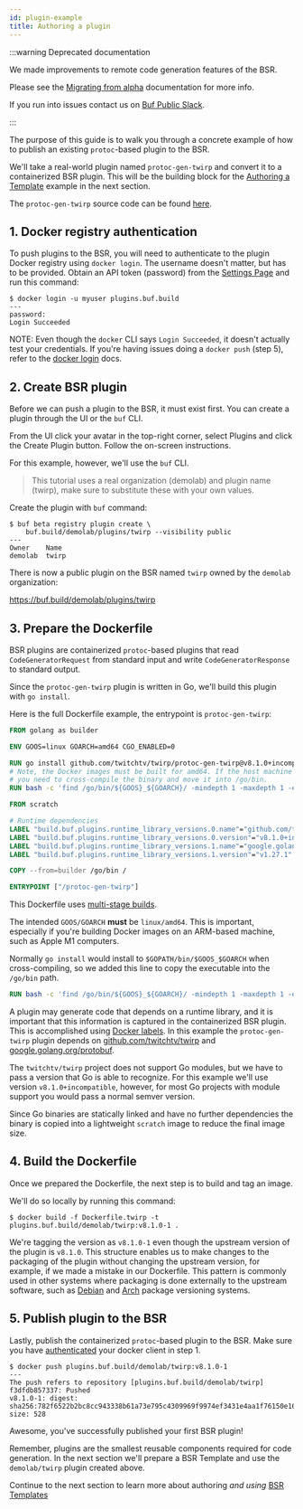```yaml
---
id: plugin-example
title: Authoring a plugin
---
```


:::warning Deprecated documentation

We made improvements to remote code generation features of the BSR.

Please see the [Migrating from alpha][migrating-from-alpha] documentation for
more info.

If you run into issues contact us on [Buf Public Slack][buf-slack-link].

:::

The purpose of this guide is to walk you through a concrete example of how to
publish an existing `protoc`-based plugin to the BSR.

We'll take a real-world plugin named `protoc-gen-twirp` and convert it to a
containerized BSR plugin. This will be the building block for the
[Authoring a Template](template-example.md) example in the next section.

The `protoc-gen-twirp` source code can be found
[here](https://github.com/twitchtv/twirp/tree/main/protoc-gen-twirp).

## 1. Docker registry authentication

To push plugins to the BSR, you will need to authenticate to the plugin Docker
registry using `docker login`. The username doesn't matter, but has to be
provided. Obtain an API token (password) from the
[Settings Page](https://buf.build/settings/user) and run this command:

```terminal
$ docker login -u myuser plugins.buf.build
---
password:
Login Succeeded
```

NOTE: Even though the `docker` CLI says `Login Succeeded`, it doesn't actually
test your credentials. If you're having issues doing a `docker push` (step 5),
refer to the
[docker login](https://docs.docker.com/engine/reference/commandline/login/)
docs.

## 2. Create BSR plugin

Before we can push a plugin to the BSR, it must exist first. You can create a
plugin through the UI or the `buf` CLI.

From the UI click your avatar in the top-right corner, select Plugins and click
the Create Plugin button. Follow the on-screen instructions.

For this example, however, we'll use the `buf` CLI.

> This tutorial uses a real organization (demolab) and plugin name (twirp), make
> sure to substitute these with your own values.

Create the plugin with `buf` command:

```terminal
$ buf beta registry plugin create \
    buf.build/demolab/plugins/twirp --visibility public
---
Owner    Name
demolab  twirp
```

There is now a public plugin on the BSR named `twirp` owned by the `demolab`
organization:

https://buf.build/demolab/plugins/twirp

## 3. Prepare the Dockerfile

BSR plugins are containerized `protoc`-based plugins that read
`CodeGeneratorRequest` from standard input and write `CodeGeneratorResponse` to
standard output.

Since the `protoc-gen-twirp` plugin is written in Go, we'll build this plugin
with `go install`.

Here is the full Dockerfile example, the entrypoint is `protoc-gen-twirp`:

```Dockerfile title="Dockerfile.twirp"
FROM golang as builder

ENV GOOS=linux GOARCH=amd64 CGO_ENABLED=0

RUN go install github.com/twitchtv/twirp/protoc-gen-twirp@v8.1.0+incompatible
# Note, the Docker images must be built for amd64. If the host machine architecture is not amd64
# you need to cross-compile the binary and move it into /go/bin.
RUN bash -c 'find /go/bin/${GOOS}_${GOARCH}/ -mindepth 1 -maxdepth 1 -exec mv {} /go/bin \;'

FROM scratch

# Runtime dependencies
LABEL "build.buf.plugins.runtime_library_versions.0.name"="github.com/twitchtv/twirp"
LABEL "build.buf.plugins.runtime_library_versions.0.version"="v8.1.0+incompatible"
LABEL "build.buf.plugins.runtime_library_versions.1.name"="google.golang.org/protobuf"
LABEL "build.buf.plugins.runtime_library_versions.1.version"="v1.27.1"

COPY --from=builder /go/bin /

ENTRYPOINT ["/protoc-gen-twirp"]
```

This Dockerfile uses
[multi-stage builds](https://docs.docker.com/develop/develop-images/multistage-build/).

The intended `GOOS/GOARCH` **must** be `linux/amd64`. This is important,
especially if you're building Docker images on an ARM-based machine, such as
Apple M1 computers.

Normally `go install` would install to `$GOPATH/bin/$GOOS_$GOARCH` when
cross-compiling, so we added this line to copy the executable into the `/go/bin`
path.

```Dockerfile
RUN bash -c 'find /go/bin/${GOOS}_${GOARCH}/ -mindepth 1 -maxdepth 1 -exec mv {} /go/bin \;'
```

A plugin may generate code that depends on a runtime library, and it is
important that this information is captured in the containerized BSR plugin.
This is accomplished using
[Docker labels](https://docs.docker.com/config/labels-custom-metadata/). In this
example the `protoc-gen-twirp` plugin depends on
[github.com/twitchtv/twirp](https://github.com/twitchtv/twirp) and
[google.golang.org/protobuf](https://google.golang.org/protobuf).

The `twitchtv/twirp` project does not support Go modules, but we have to pass a
version that Go is able to recognize. For this example we'll use version
`v8.1.0+incompatible`, however, for most Go projects with module support you
would pass a normal semver version.

Since Go binaries are statically linked and have no further dependencies the
binary is copied into a lightweight `scratch` image to reduce the final image
size.

## 4. Build the Dockerfile

Once we prepared the Dockerfile, the next step is to build and tag an image.

We'll do so locally by running this command:

```terminal
$ docker build -f Dockerfile.twirp -t plugins.buf.build/demolab/twirp:v8.1.0-1 .
```

We're tagging the version as `v8.1.0-1` even though the upstream version of the
plugin is `v8.1.0`. This structure enables us to make changes to the packaging
of the plugin without changing the upstream version, for example, if we made a
mistake in our Dockerfile. This pattern is commonly used in other systems where
packaging is done externally to the upstream software, such as
[Debian](https://www.debian.org/doc/debian-policy/ch-controlfields.html#version)
and
[Arch](https://wiki.archlinux.org/title/Arch_package_guidelines#Package_versioning)
package versioning systems.

## 5. Publish plugin to the BSR

Lastly, publish the containerized `protoc`-based plugin to the BSR. Make sure
you have [authenticated](#1-docker-registry-authentication) your docker client
in step 1.

```terminal
$ docker push plugins.buf.build/demolab/twirp:v8.1.0-1
---
The push refers to repository [plugins.buf.build/demolab/twirp]
f3dfdb857337: Pushed
v8.1.0-1: digest: sha256:782f6522b2bc8cc943338b61a73e795c4309969f9974ef3431e4aa1f76150e16 size: 528
```

Awesome, you've successfully published your first BSR plugin!

Remember, plugins are the smallest reusable components required for code
generation. In the next section we'll prepare a BSR Template and use the
`demolab/twirp` plugin created above.

Continue to the next section to learn more about authoring _and using_
[BSR Templates](template-example.md)

[buf-slack-link]: https://buf.build/links/slack
[migrating-from-alpha]: /bsr/remote-packages/migrating-from-alpha#disable-plugin-uploads
